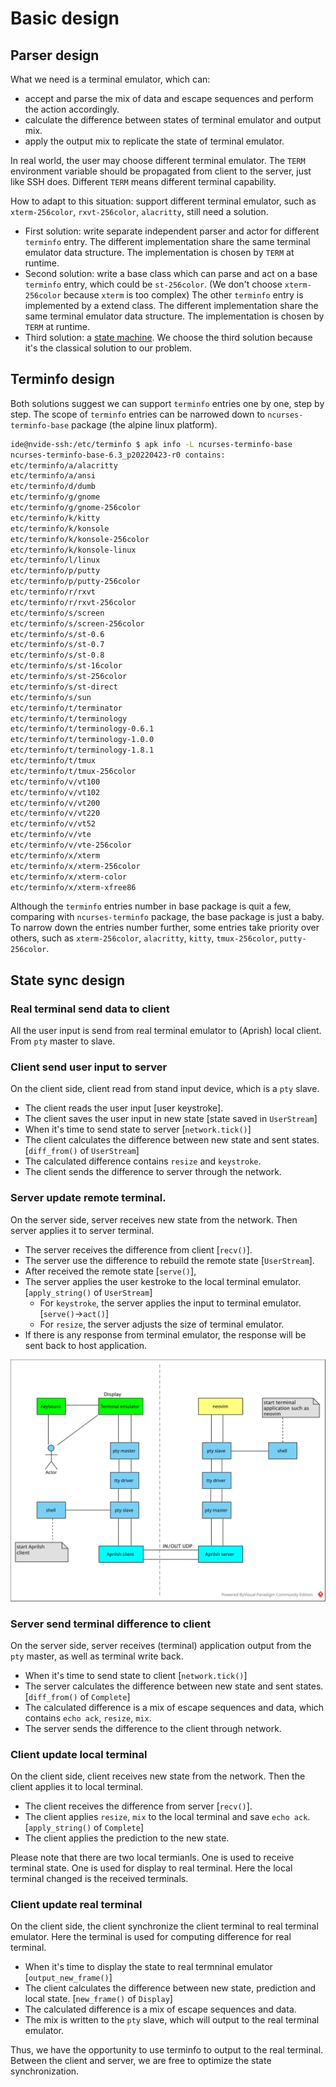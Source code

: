 # Basic design

## Parser design

What we need is a terminal emulator, which can:

- accept and parse the mix of data and escape sequences and perform the action accordingly.
- calculate the difference between states of terminal emulator and output mix.
- apply the output mix to replicate the state of terminal emulator.

In real world, the user may choose different terminal emulator. The `TERM` environment variable should be propagated from client to the server, just like SSH does. Different `TERM` means different terminal capability.

How to adapt to this situation: support different terminal emulator, such as `xterm-256color`,
`rxvt-256color`, `alacritty`, still need a solution.

- First solution: write separate independent parser and actor for different `terminfo` entry. The different implementation share the same terminal emulator data structure. The implementation is chosen by `TERM` at runtime.
- Second solution: write a base class which can parse and act on a base `terminfo` entry, which could be `st-256color`. (We don't choose `xterm-256color` because `xterm` is too complex) The other `terminfo` entry is implemented by a extend class. The different implementation share the same terminal emulator data structure. The implementation is chosen by `TERM` at runtime.
- Third solution: a [state machine](https://vt100.net/emu/dec_ansi_parser). We choose the third solution because it's the classical solution to our problem.

## Terminfo design

Both solutions suggest we can support `terminfo` entries one by one, step by step. The scope of `terminfo` entries can be narrowed down to `ncurses-terminfo-base` package (the alpine linux platform).

```sh
ide@nvide-ssh:/etc/terminfo $ apk info -L ncurses-terminfo-base
ncurses-terminfo-base-6.3_p20220423-r0 contains:
etc/terminfo/a/alacritty
etc/terminfo/a/ansi
etc/terminfo/d/dumb
etc/terminfo/g/gnome
etc/terminfo/g/gnome-256color
etc/terminfo/k/kitty
etc/terminfo/k/konsole
etc/terminfo/k/konsole-256color
etc/terminfo/k/konsole-linux
etc/terminfo/l/linux
etc/terminfo/p/putty
etc/terminfo/p/putty-256color
etc/terminfo/r/rxvt
etc/terminfo/r/rxvt-256color
etc/terminfo/s/screen
etc/terminfo/s/screen-256color
etc/terminfo/s/st-0.6
etc/terminfo/s/st-0.7
etc/terminfo/s/st-0.8
etc/terminfo/s/st-16color
etc/terminfo/s/st-256color
etc/terminfo/s/st-direct
etc/terminfo/s/sun
etc/terminfo/t/terminator
etc/terminfo/t/terminology
etc/terminfo/t/terminology-0.6.1
etc/terminfo/t/terminology-1.0.0
etc/terminfo/t/terminology-1.8.1
etc/terminfo/t/tmux
etc/terminfo/t/tmux-256color
etc/terminfo/v/vt100
etc/terminfo/v/vt102
etc/terminfo/v/vt200
etc/terminfo/v/vt220
etc/terminfo/v/vt52
etc/terminfo/v/vte
etc/terminfo/v/vte-256color
etc/terminfo/x/xterm
etc/terminfo/x/xterm-256color
etc/terminfo/x/xterm-color
etc/terminfo/x/xterm-xfree86
```

Although the `terminfo` entries number in base package is quit a few, comparing with `ncurses-terminfo` package, the base package is just a baby. To narrow down the entries number further, some entries take priority over others, such as `xterm-256color`, `alacritty`, `kitty`, `tmux-256color`, `putty-256color`.

## State sync design

### Real terminal send data to client

All the user input is send from real terminal emulator to (Aprish) local client. From `pty` master to slave.

### Client send user input to server

On the client side, client read from stand input device, which is a `pty` slave.

- The client reads the user input [user keystroke].
- The client saves the user input in new state [state saved in `UserStream`]
- When it's time to send state to server [`network.tick()`]
- The client calculates the difference between new state and sent states. [`diff_from()` of `UserStream`]
- The calculated difference contains `resize` and `keystroke`.
- The client sends the difference to server through the network.

### Server update remote terminal.

On the server side, server receives new state from the network. Then server applies it to server terminal.

- The server receives the difference from client [`recv()`].
- The server use the difference to rebuild the remote state [`UserStream`].
- After received the remote state [`serve()`],
- The server applies the user kestroke to the local terminal emulator. [`apply_string()` of `UserStream`]
  - For `keystroke`, the server applies the input to terminal emulator. [`serve()`->`act()`]
  - For `resize`, the server adjusts the size of terminal emulator.
- If there is any response from terminal emulator, the response will be sent back to host application.

![aprilsh.svg](../img/aprilsh.svg)

### Server send terminal difference to client

On the server side, server receives (terminal) application output from the `pty` master, as well as terminal write back.

- When it's time to send state to client [`network.tick()`]
- The server calculates the difference between new state and sent states. [`diff_from()` of `Complete`]
- The calculated difference is a mix of escape sequences and data, which contains `echo ack`, `resize`, `mix`.
- The server sends the difference to the client through network.

### Client update local terminal

On the client side, client receives new state from the network. Then the client applies it to local terminal.

- The client receives the difference from server [`recv()`].
- The client applies `resize`, `mix` to the local terminal and save `echo ack`. [`apply_string()` of `Complete`]
- The client applies the prediction to the new state.

Please note that there are two local termianls. One is used to receive terminal state. One is used for display to
real terminal. Here the local terminal changed is the received terminals.

### Client update real terminal

On the client side, the client synchronize the client terminal to real terminal emulator. Here the terminal is used for computing difference for real terminal.

- When it's time to display the state to real termninal emulator [`output_new_frame()`]
- The client calculates the difference between new state, prediction and local state. [`new_frame()` of `Display`]
- The calculated difference is a mix of escape sequences and data.
- The mix is written to the `pty` slave, which will output to the real terminal emulator.

Thus, we have the opportunity to use terminfo to output to the real terminal. Between the client and server, we are free to optimize the state synchronization.
